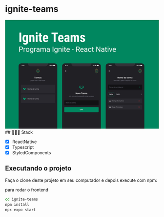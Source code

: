 # ignite-teams
<div align='center'>
    <img src='./Capa.jpg' width='800px'>
</div>
## 👨🏽‍💻 Stack

- [x] ReactNative
- [x] Typescript
- [x] StyledComponents

## Executando o projeto

Faça o clone deste projeto em seu computador e depois execute com npm:

para rodar o frontend
```bash 
cd ignite-teams
npm install
npx expo start
```